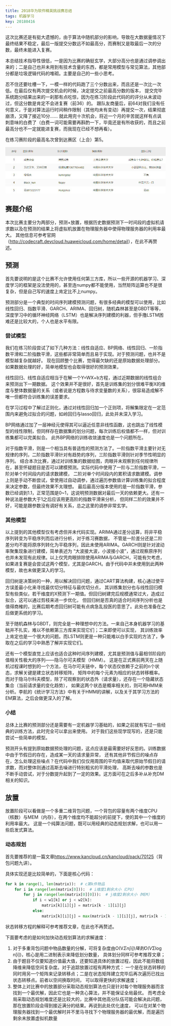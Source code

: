```yaml
---
title: 2018华为软件精英挑战赛总结
tags: 机器学习
key: 20180416
---
```


这次比赛还是有挺大遗憾的，由于算法中随机部分的影响，导致在大数据量情况下最终结果不稳定，最后一版提交分数远不如最高分，而赛制又是取最后一次的分数，最终未能进入复赛。

本总结技术指导性很低，一是因为比赛的确挺玄学，大部分高分也是通过调参调出来的；二是自己也并未用到有技术含量的东西，都是常用模型与常见算法，其他部分都是垃圾逻辑代码的堆砌。主要是自己的一些小思考。
<!--more-->

忍不住还要吐槽一下，一模一样的代码跑了三个分数出来，而且还是一次比一次低。在最后仅有两次提交机会的时候，决定提交之前最高分数的版本，
提交完毕系统跑分结果出来的一刹那有点吃惊，因为在练习阶段此代码的的评分从未波动过，但这分数是肯定不会进复赛（前36）的。
跟队友商量后，前64对我们没有任何意义，于是对算法运行时间稍作限制（其他均未有变动）再提交一次，结果彻底崩溃，又降了接近10分......
就此用完十次机会，将近一个月的辛苦就这样有点讽刺意味的白费了（白费一词可能需要再斟酌一下，毕竟还是有所收获的，而且之前最高分也不一定就能进复赛，而我现在已经不想再看）。

在练习赛阶段的最高名次曾到达赛区（上合）第5。

![image](https://github.com/kanyuanzhi/kanyuanzhi.github.io/raw/master/assets/myimages/20180416205144.jpg)

## 赛题介绍

本次比赛主要分为两部分，预测+放置，根据历史数据预测下一时间段的虚拟机请求数以及在预测的结果上将虚拟机放置在物理服务器中使得物理服务器的利用率最大。
其他信息可参考官网（<http://codecraft.devcloud.huaweicloud.com/home/detail>），在此不再赘述。

## 预测

首先要说明的是这个比赛不允许使用任何第三方库，所以一些开源的机器学习、深度学习的框架是没法使用的，甚至连numpy都不能使用，当然矩阵运算也不是很复杂，但是自己写的速度上肯定比不上numpy。

预测部分是一个典型的时间序列建模预测问题，有很多经典的模型可以使用，比如线性回归、指数平滑、GARCH、ARIMA、回归树，随机森林甚至是GBDT等等，
深度学习中的循环神经网络（LSTM）也是解决序列建模的利器，但手撸LSTM困难还是比较大的，个人也是水平有限。

### 尝试模型

我们在练习阶段尝试了如下几种方法：线性自适应、BP网络、线性回归、一阶指数平滑和二阶指数平滑，这些都非常简单而且易于实现。对于预测问题，也并不是模型越复杂就越好。
现在回顾整个比赛，觉得最欠缺的还是原始数据处理部分。如果数据处理的好，简单地模型也会取得很好的预测效果，

线性回归、线性自适应相当于在解一个Y=WX+b方程，通过近期数据的线性组合来预测出下一期数据。
这个效果并不是很好，首先是训练集的划分很难平衡X的维度与整体数据量的关系（或者说是方程数与待求变量数的关系），很容易造成解不唯一但都符合训练集的误差要求。

在学习过程中了解过正则化，通过对线性回归加一个正则项，将解集限定在一定范围内来避免过拟合的问题，如岭回归与lasso回归，此处并未深入学习。

BP网络通过加了一层神经元使得其可以逼近任意非线性函数，这也跳出了线性模型的线性限制，但同样存在数据集的划分问题，每次训练后权值都不一样，但对训练集都可以完美拟合。
此外BP网络的训练收敛速度也是一个问题所在。

对于指数平滑，则是一个相当具有普适性的预测方法了。一阶指数平滑主要针对无规律的序列，二阶指数平滑针对有趋势的序列，三阶指数平滑则针对季节性明显的序列。
结合本次比赛，通过对训练集的数据绘图，肉眼并未观察到任何规律所在，甚至怀疑题目是否可以建模预测。实际代码中使用了一阶与二阶指数平滑，一阶对单个时间段内的请求数建模，
二阶对单个时间段内的累积请求数建模。调参上则是手动不断尝试，曾使用过自动调参，通过遍历参数值计算训练集的拟合程度来决定参数，但最终效果不太理想。
最后最高分版本使用的是一阶指数平滑，参数已经调到1.1，正常范围是0~1，这说明预测数据对最后一天的依赖更大。还有一种说法是参数大于1之后应该用更高阶的指数平滑来分析，
但同样二阶的效果并不好，可能是跟参数没有调好有关系，总之这里的调参非常玄学。

### 其他模型

以上提到的其他模型仅有考虑但并未代码实现。ARIMA通过差分运算，将非平稳序列转变为平稳序列而后进行分析，对于练习赛数据，
不管是一阶差分还是二阶差分均不能将原序列转化为平稳序列，因此未使用ARIMA。GARCH则是针对波动率聚集现象进行建模，简单表述为
“大波接大波，小波接小波”，通过观察原序列也并未发现有此规律。以上仅凭肉眼排除使用ARIMA与GARCH，可能有欠考虑，
如果进复赛是会尝试这两个模型，尤其是GARCH。由于代码中并未使用到此两种模型，故也未做更深入的学习。

回归树是决策树的一种，用以解决回归问题，通过CART算法构建，核心通过使平方误差最小化来寻找最优切分特征与最优切分点，
其训练集划分也与线性回归模型有些类似，若干维度的X预测下一期值。但回归树建完后规模通常过大，造成过拟合，这可以通过剪枝来进一步优化，
但回归树是否真的适合时间序列分析也是值得商榷的，比赛后期考虑回归树可能有点病急乱投医的意思了。此处也准备在之后做更系统的学习。

至于随机森林与GBDT，则完全是一种理想中的方法。一来自己本身机器学习的基础并不扎实，难以不依赖第三方库来实现它们；二来即使可以实现，
其训练效率上肯定也是一个很大的问题。而LSTM则更是一种只能难以白手实现的方法了，争取在之后的学习中熟悉了解并实现它们。

还有一个模型直觉上应该也适合这种时间序列建模，尤其是预测值与最相邻阶段的值相关性极大的序列——隐马尔可夫模型（HMM）。
这是在正式赛前两天在上随机过程课时想到的一个方法，在马尔可夫链中，每个状态仅依赖于之前的n个状态，求解关键是建立状态转移矩阵，
矩阵中的每个元素为相应的状态转移概率。而对于隐马尔科夫模型，除了可观察到的状态外（请求量），还存在一个隐藏状态集合（当前请求量的变化趋势），
如果这两个状态是概率相关的，则可用HMM来分析。李航的《统计学习方法》中有关于HMM的讲解，以及关于其学习方法的EM算法，之后会做更深入的了解。

### 小结

总体上比赛的预测部分还是需要有一定机器学习基础的，如果之前就有写过一些经典的训练方法，此时完全可以拿出来使用。
对于我们这些现学现写的，还是只能尝试一些简单的模型。

预测开头有提到原始数据预处理的问题，这点应该是最需要好好反思的。训练数据中由于节假日的存在，造成某一天的请求量异常，
还有其他非节假日的噪点存在，怎么处理这些噪点？在代码中我们仅仅用周围的平均值来取代原始节假日的请求数，而对整体则通过高斯去噪进行特别粗劣的平滑处理，
高斯去噪的参数也是不断手动尝试，对于分数提升起到了一定的效果。这方面可在之后多补从补充DM相关的知识。

## 放置

放置阶段可以看做是一个多重二维背包问题，一个背包的容量有两个维度CPU（核数）与MEM（内存），在两个维度均不能超分的前提下，使的其中一个维度的利用率最大。
这是一个纯算法问题，既可以用经典的动态规划求解，也可以用一些启发式算法。

### 动态规划

首先要推荐的是一篇文章<https://www.kancloud.cn/kancloud/pack/70125>（背包问题九讲）。

具体实现还是比较简单的，下面是核心代码：
```python
for k in range(1, len(matrix)):  # c第k件物品
    for i in range(len(matrix[0])):  # i维度1剩余大小（CPU）
        for j in range(len(matrix[0][0])):  # j维度2剩余大小（MEM）
            if i < w1[k] or j < w2[k]:
                matrix[k][i][j] = matrix[k - 1][i][j]
            else:
                matrix[k][i][j] = max(matrix[k - 1][i][j], matrix[k - 1][i - w1[k]][j - w2[k]] + v[k])
```
状态转移方程的解释可参考推荐文章，在此也不再赘述。

下面要考虑的是如何加快动态规划算法的求解速度：
1. 对于多重背包问题中物品数量的分解，可将复杂度由O(V*Σn[i])降到O(V*Σlog n[i])，核心是用二进制表示来降低划分数量，
具体划分同样可参考推荐文章；
2. 由于题目不仅要知道价值最大值，还要知道具体的放置过程，因此不能将数组降维来降低空间复杂度。对于追踪放置过程有两种方式：
一个是在状态转移的同时用另一个矩阵来记录转移点；二是在状态矩阵建立完毕后再次遍历已找出状态转移点。前者以空间换取时间，
可以取得更快的求解速度；
3. 整体上对比赛中的放置部分采取动态规划算法也只是针对每个物理服务器而言找到一个最优解，因此它也是一种贪心算法，并不能保证全局最优。
而考虑全局采取动态规划难度还是比较大的，比赛中其他高分队伍可能会解决此问题，那在放置阶段会得到接近满分的结果。再说到此处优化速度，
可以在对某个物理服务器找到一个最优解时并不里马寻找下个物理服务器的最优解，而是遍历剩余未放置虚拟机数量